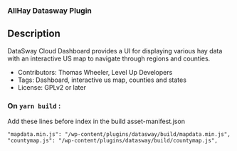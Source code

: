 ### AllHay Datasway Plugin

## Description

DataSway Cloud Dashboard provides a UI for displaying various hay data with an interactive US map to navigate through regions and counties.

- Contributors: Thomas Wheeler, Level Up Developers
- Tags: Dashboard, interactive us map, counties and states
- License: GPLv2 or later

### On `yarn build` :

Add these lines before index in the build asset-manifest.json

    "mapdata.min.js": "/wp-content/plugins/datasway/build/mapdata.min.js",
    "countymap.js": "/wp-content/plugins/datasway/build/countymap.js",

